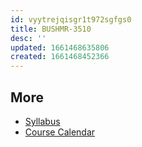 ```yaml
---
id: vyytrejqisgr1t972sgfgs0
title: BUSHMR-3510
desc: ''
updated: 1661468635806
created: 1661468452366
---
```


## More

- [Syllabus](/assets/fall22/Busmhr_3510/Syllabus.pdf)
- [Course Calendar](/assets/fall22/Busmhr_3510/Course_Calendar.pdf)
